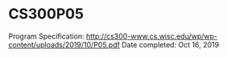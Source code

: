# CS300P05
Program Specification: http://cs300-www.cs.wisc.edu/wp/wp-content/uploads/2019/10/P05.pdf
Date completed: Oct 16, 2019
